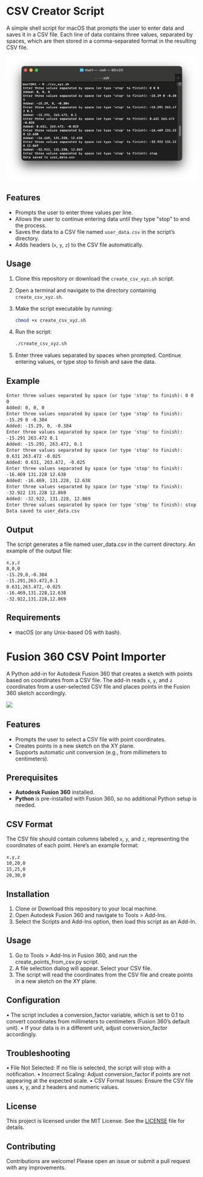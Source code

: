 # CSV Creator Script
A simple shell script for macOS that prompts the user to enter data and saves it in a CSV file. Each line of data contains three values, separated by spaces, which are then stored in a comma-separated format in the resulting CSV file.

![](./csv_xyz_cli.png)

## Features
- Prompts the user to enter three values per line.
- Allows the user to continue entering data until they type "stop" to end the process.
- Saves the data to a CSV file named `user_data.csv` in the script’s directory.
- Adds headers (`x`, `y`, `z`) to the CSV file automatically.

## Usage
1. Clone this repository or download the `create_csv_xyz.sh` script.
2. Open a terminal and navigate to the directory containing `create_csv_xyz.sh`.
3. Make the script executable by running:

   ```bash
   chmod +x create_csv_xyz.sh

4.	Run the script:

    ```bash    
    ./create_csv_xyz.sh

5.	Enter three values separated by spaces when prompted. Continue entering values, or type stop to finish and save the data.

## Example
    Enter three values separated by space (or type 'stop' to finish): 0 0 0
    Added: 0, 0, 0
    Enter three values separated by space (or type 'stop' to finish): -15.29 0 -0.384
    Added: -15.29, 0, -0.384
    Enter three values separated by space (or type 'stop' to finish): -15.291 263.472 0.1
    Added: -15.291, 263.472, 0.1
    Enter three values separated by space (or type 'stop' to finish): 0.631 263.472 -0.025
    Added: 0.631, 263.472, -0.025
    Enter three values separated by space (or type 'stop' to finish): -16.469 131.228 12.638
    Added: -16.469, 131.228, 12.638
    Enter three values separated by space (or type 'stop' to finish): -32.922 131.228 12.869
    Added: -32.922, 131.228, 12.869
    Enter three values separated by space (or type 'stop' to finish): stop
    Data saved to user_data.csv

## Output
The script generates a file named user_data.csv in the current directory. An example of the output file:

    x,y,z
    0,0,0
    -15.29,0,-0.384
    -15.291,263.472,0.1
    0.631,263.472,-0.025
    -16.469,131.228,12.638
    -32.922,131.228,12.869

## Requirements
- macOS (or any Unix-based OS with bash).


# Fusion 360 CSV Point Importer
A Python add-in for Autodesk Fusion 360 that creates a sketch with points based on coordinates from a CSV file. The add-in reads `x`, `y`, and `z` coordinates from a user-selected CSV file and places points in the Fusion 360 sketch accordingly.

![](./fusion_ui.png)

## Features
- Prompts the user to select a CSV file with point coordinates.
- Creates points in a new sketch on the XY plane.
- Supports automatic unit conversion (e.g., from millimeters to centimeters).

## Prerequisites
- **Autodesk Fusion 360** installed.
- **Python** is pre-installed with Fusion 360, so no additional Python setup is needed.

## CSV Format
The CSV file should contain columns labeled `x`, `y`, and `z`, representing the coordinates of each point. Here’s an example format:

```csv
x,y,z
10,20,0
15,25,0
20,30,0
```

## Installation
1.	Clone or Download this repository to your local machine.
2.	Open Autodesk Fusion 360 and navigate to Tools > Add-Ins.
3.	Select the Scripts and Add-Ins option, then load this script as an Add-In.

## Usage
1.	Go to Tools > Add-Ins in Fusion 360, and run the create_points_from_csv.py script.
2.	A file selection dialog will appear. Select your CSV file.
3.	The script will read the coordinates from the CSV file and create points in a new sketch on the XY plane.

## Configuration
•	The script includes a conversion_factor variable, which is set to 0.1 to convert coordinates from millimeters to centimeters (Fusion 360’s default unit).
•	If your data is in a different unit, adjust conversion_factor accordingly.

## Troubleshooting
•	File Not Selected: If no file is selected, the script will stop with a notification.
•	Incorrect Scaling: Adjust conversion_factor if points are not appearing at the expected scale.
•	CSV Format Issues: Ensure the CSV file uses x, y, and z headers and numeric values.

## License
This project is licensed under the MIT License. See the [LICENSE](../LICENSE) file for details.

## Contributing
Contributions are welcome! Please open an issue or submit a pull request with any improvements.
